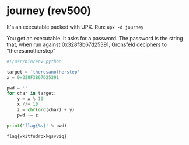 # journey (rev500)

It's an executable packed with UPX. Run: `upx -d journey`

You get an executable. It asks for a password. The password is the string that, when run against 0x328f3b67d25391, [Gronsfeld deciphers](http://rumkin.com/tools/cipher/gronsfeld.php) to "theresanotherstep"

```python
#!/usr/bin/env python

target = 'theresanotherstep'
x = 0x328F3B67D25391

pwd = ''
for char in target:
    y = x % 10
    x //= 10
    z = chr(ord(char) + y)
    pwd += z

print('flag{%s}' % pwd)
```

`flag{wkitfudrpxkgsvviq}`
